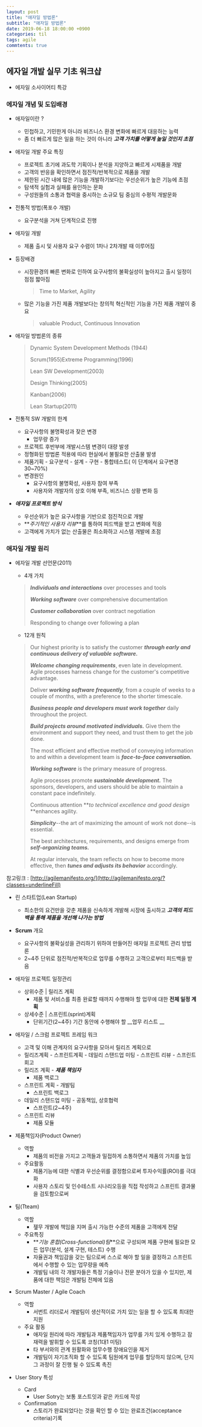 ```yaml
---
layout: post
title: "애자일 방법론"
subtitle: "애자일 방법론"
date: 2019-06-18 18:00:00 +0900
categories: til
tags: agile
commtents: true
---
```


## 에자일 개발 실무 기초 워크샵

- 에자일 소사이어티 특강



### 에자일 개념 및 도입배경

- 애자일이란 ?

  - 민첩하고, 기민한게 아니라 비즈니스 환경 변화에 빠르게 대응하는 능력
  - 좀 더 빠르게 많은 일을 하는 것이 아니라 **_고객 가치를 어떻게 높일 것인지 초점_**

- 애자일 개발 주요 특징

  - 프로젝트 초기에 과도학 기획이나 분석을 지양하고 빠르게 시제품을 개발
  - 고객의 반응을 확인하면서 점진적/반복적으로 제품을 개발
  - 제한된 시간 내에 많은 기능을 개발하기보다는 우선순위가 높은 기능에 초점
  - 탐색적 실험과 실패를 용인하는 문화
  - 구성원들의 소통과 협력을 중시하는 소규모 팀 중심의 수평적 개발문화

- 전통적 방법(폭포수 개발)

  - 요구분석을 거쳐 단계적으로 진행

- 애자일 개발

  - 제품 출시 및 사용자 요구 수렴이 1차나 2차개발 때 이루어짐

- 등장배경

  - 시장환경의 빠른 변화로 인하여 요구사항의 불확실성이 높아지고 출시 일정이 점점 짧아짐

    > Time to Market, Agility

  - 많은 기능을 가진 제품 개발보다는 창의적 혁신적인 기능을 가진 제품 개발이 중요

    > valuable Product, Continuous Innovation

- 애자일 방법론의 종류

  > Dynamic System Development Methods (1944)
  >
  > Scrum(1955)Extreme Programming(1996)
  >
  > Lean SW Development(2003)
  >
  > Design Thinking(2005)
  >
  > Kanban(2006)
  >
  > Lean Startup(2011)

- 전통적 SW 개발의 한계

  - 요구사항의 불명확성과 잦은 변경
    - 업무량 증가
  - 프로젝트 후반부에 개발시스템 변경이 대량 발생
  - 정형화된 방법론 적용에 따라 현실에서 불필요한 산출물 발생
  - 제품기획 - 요구분석 - 설계 - 구현 - 통합테스트( 이 단계에서 요구변경 30~70%)
  - 변경원인
    - 요구사항의 불명확성, 사용자 참여 부족
    - 사용자와 개발자의 상호 이해 부족, 비즈니스 상황 변화 등

- __*애자일 프로젝트 방식*__

  - 우선순위가 높은 요구사항을 기반으로 점진적으로 개발
  - **_주기적인 사용자 리뷰_**를 통하여 피드백을 받고 변화에 적응
  - 고객에게 가치가 없는 산출물은 최소화하고 시스템 개발에 초점



### 애자일 개발 원리

- 에자일 개발 선언문(2011)

  - 4개 가치

  > **_Individuals and interactions_** over processes and tools
  >
  > **_Working software_** over comprehensive documentation
  >
  > **_Customer collaboration_** over contract negotiation
  >
  > Responding to change over following a plan

  - 12개 원칙

  >Our highest priority is to satisfy the customer **_through early and continuous delivery of valuable software._**
  >
  >**_Welcome changing requirements_**, even late in development. Agile processes harness change for the customer's competitive advantage.
  >
  >Deliver **_working software frequently_**, from a couple of weeks to a couple of months, with a preference to the shorter timescale.
  >
  >**_Business people and developers must work together_** daily throughout the project.
  >
  >**_Build projects around motivated individuals._** Give them the environment and support they need, and trust them to get the job done.
  >
  >The most efficient and effective method of conveying information to and within a development team is **_face-to-face conversation._**
  >
  >**_Working software_** is the primary measure of progress.
  >
  >Agile processes promote **_sustainable development._** The sponsors, developers, and users should be able to maintain a constant pace indefinitely.
  >
  >Continuous attention **_to technical excellence and good design_ **enhances agility.
  >
  >**_Simplicity_**--the art of maximizing the amount of work not done--is essential.
  >
  >The best architectures, requirements, and designs emerge from **_self-organizing teams._**
  >
  >At regular intervals, the team reflects on how to become more effective, then **_tunes and adjusts its behavior_** accordingly.

참고링크 : [http://agilemanifesto.org/](http://agilemanifesto.org/?classes=underlineFill)



- 린 스타트업(Lean Startup)
  - 최소한의 요건만을 갖춘 제품을 신속하게 개발해 시장에 출시하고 **_고객의 피드백을 통해 제품을 개선해 나가는 방법_**

- __Scrum__ 개요
  - 요구사항의 불확실성을 관리하기 위하여 만들어진 애자일 프로젝트 관리 방법론
  - 2~4주 단위로 점진적/반복적으로 업무를 수행하고 고객으로부터 피드백을 받음

- 애자일 프로젝트 일정관리
  - 상위수준 | 릴리즈 계획
    - 제품 및 서비스를 최종 완료할 때까지 수행해야 할 업무에 대한 __전체 일정 계획__
  - 상세수준 | 스프린트(sprint)계획
    - 단위기간(2~4주) 기간 동안에 수행해야 할 __업무 리스트 __

- 애자일 / 스크럼 프로젝트 프레임 워크
  - 고객 및 이해 관계자의 요구사항을 모아서 릴리즈 계획으로
  - 릴리즈계획 - 스프린트계획 - 데일리 스탠드업 미팅 - 스프린트 리뷰 - 스프린트 회고
  - 릴리즈 계획 - **_제품 책임자_**
    - 제품 백로그
  - 스프린트 계획 - 개발팀
    - 스프린트 백로그
  - 데일리 스탠드업 미팅 - 공동책임, 상호협력
    - 스프린트(2~4주)
  - 스프린트 리뷰
    - 제품 모듈 



- 제품책임자(Product Owner)
  - 역할
    - 제품의 비전을 가지고 고객들과 밀접하게 소통하면서 제품의 가치를 높임
  - 주요활동
    - 제품기능에 대한 식별과 우선순위를 결정함으로써 투자수익률(ROI)를 극대화
    - 사용자 스토리 및 인수테스트 시나리오등을 직접 작성하고 스프린트 결과물을 검토함으로써 
- 팀(Tteam)
  - 역할
    - 젶무 개발에 책임을 지며 출시 가능한 수준의 제품을 고객에게 전달
  - 주요특징
    - **_기능 혼합(Cross-functional)팀_**으로 구성되며 제품 구현에 필요한 모든 업무(분석, 설계 구현, 테스트) 수행
    - 자율권과 책임감을 갖는 팀으로써 스스로 해야 할 일을 결정하고 스프린트에서 수행할 수 있는 업무량을 예측
    - 개발팀 내의 각 개발자들은 특정 기술이나 전문 분야가 있을 수 있지만, 제품에 대한 책임은 개발팀 전체에 있음
- Scrum Master / Agile Coach
  - 역할
    - 서번트 리더로서 개발팀이 생산적이로 가치 있는 일을 할 수 있도록 최대한 지원
  - 주요 활동
    - 애자일 원리에 따라 개발팀과 제품책임자가 업무를 가치 있게 수행하고 잠재력을 발휘할 수 있도록 코칭(1대1 미팅)
    - 타 부서와의 관계 원활화와 업무수행 장애요인을 제거
    - 개발팀이 자기조직화 할 수 있도록 팀원에게 업무를 할당하지 않으며, 단지 그 과정이 잘 진행 될 수 있도록 촉진

- User Story 특성
  - Card
    - User Sotry는 보통 포스트잇과 같은 카드에 작성
  - Confirmation
    - 스토리가 완료되었다는 것을 확인 할 수 있는 완료조건(acceptance criteria)기록
